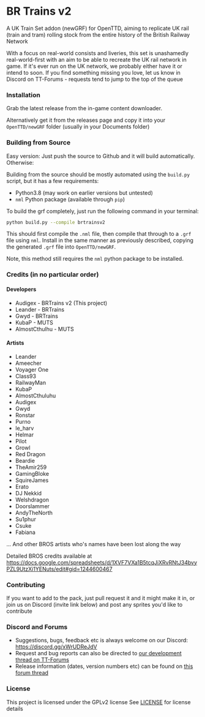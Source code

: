 # BR Trains v2
A UK Train Set addon (newGRF) for OpenTTD, aiming to replicate UK rail (train and tram) rolling stock from the entire history of the British Railway Network

With a focus on real-world consists and liveries, this set is unashamedly real-world-first with an aim to be able to recreate the UK rail network in game. If it's ever run on the UK network, we probably either have it or intend to soon. If you find something missing you love, let us know in Discord on TT-Forums - requests tend to jump to the top of the queue

### Installation
Grab the latest release from the in-game content downloader.

Alternatively get it from the releases page and copy it into your `OpenTTD/newGRF` folder (usually in your Documents folder)

### Building from Source
Easy version: Just push the source to Github and it will build automatically. Otherwise:

Building from the source should be mostly automated using the `build.py` script, but it has a few requirements:
  - Python3.8 (may work on earlier versions but untested)
  - `nml` Python package (available through `pip`)
  
To build the grf completely, just run the following command in your terminal:
```bash
python build.py --compile brtrainsv2
```
This should first compile the `.nml` file, then compile that through to a `.grf` file using `nml`.  Install in the same manner
as previously described, copying the generated `.grf` file into `OpenTTD/newGRF`.


Note, this method still requires the `nml` python package to be installed.

### Credits (in no particular order)

#### Developers

- Audigex - BRTrains v2 (This project)
- Leander - BRTrains
- Gwyd - BRTrains
- KubaP - MUTS  
- AlmostCthulhu - MUTS   

#### Artists

- Leander  
- Ameecher  
- Voyager One  
- Class93  
- RailwayMan  
- KubaP  
- AlmostCthuluhu  
- Audigex  
- Gwyd  
- Ronstar  
- Purno  
- le_harv  
- Helmar  
- Pilot  
- Growl  
- Red Dragon  
- Beardie  
- TheAmir259  
- GamingBloke  
- SquireJames  
- Erato  
- DJ Nekkid
- Welshdragon
- Doorslammer
- AndyTheNorth
- Su1phur
- Csuke
- Fabiana

... And other BROS artists who's names have been lost along the way

Detailed BROS credits available at https://docs.google.com/spreadsheets/d/1XVF7VXa1B5tcqJiXRvRNtJ34bvyPZL9UtzXi1YENuts/edit#gid=1244600467


### Contributing
If you want to add to the pack, just pull request it and it might make it in, or join us on Discord (invite link below) and post any sprites you'd like to contribute

### Discord and Forums
- Suggestions, bugs, feedback etc is always welcome on our Discord: https://discord.gg/xWrUDReJdV
- Request and bug reports can also be directed to [our development thread on TT-Forums](https://www.tt-forums.net/viewtopic.php?t=74766)
- Release information (dates, version numbers etc) can be found on [this forum thread](https://www.tt-forums.net/viewtopic.php?t=90160&start=20)

### License
This project is licensed under the GPLv2 license
See [LICENSE](./LICENSE) for license details
